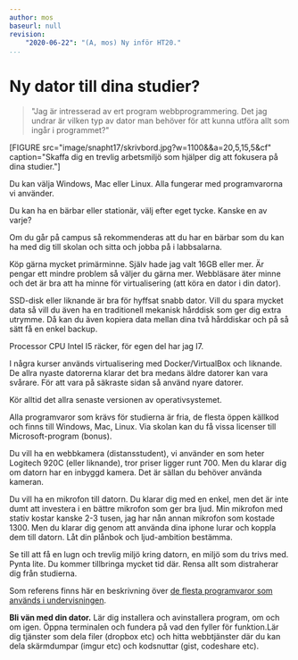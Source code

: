 ```yaml
---
author: mos
baseurl: null
revision:
    "2020-06-22": "(A, mos) Ny inför HT20."
...
```

Ny dator till dina studier?
==================================

> "Jag är intresserad av ert program webbprogrammering. Det jag undrar är vilken typ av dator man behöver för att kunna utföra allt som ingår i programmet?"

[FIGURE src="image/snapht17/skrivbord.jpg?w=1100&&a=20,5,15,5&cf" caption="Skaffa dig en trevlig arbetsmiljö som hjälper dig att fokusera på dina studier."]

Du kan välja Windows, Mac eller Linux. Alla fungerar med programvarorna vi använder.

Du kan ha en bärbar eller stationär, välj efter eget tycke. Kanske en av varje?

Om du går på campus så rekommenderas att du har en bärbar som du kan ha med dig till skolan och sitta och jobba på i labbsalarna.

Köp gärna mycket primärminne. Själv hade jag valt 16GB eller mer. Är pengar ett mindre problem så väljer du gärna mer. Webbläsare äter minne och det är bra att ha minne för virtualisering (att köra en dator i din dator).

SSD-disk eller liknande är bra för hyffsat snabb dator. Vill du spara mycket data så vill du även ha en traditionell mekanisk hårddisk som ger dig extra utrymme. Då kan du även kopiera data mellan dina två hårddiskar och på så sätt få en enkel backup.

Processor CPU Intel I5 räcker, för egen del har jag I7.

I några kurser används virtualisering med Docker/VirtualBox och liknande. De allra nyaste datorerna klarar det bra medans äldre datorer kan vara svårare. För att vara på säkraste sidan så använd nyare datorer.

Kör alltid det allra senaste versionen av operativsystemet.

Alla programvaror som krävs för studierna är fria, de flesta öppen källkod och finns till Windows, Mac, Linux. Via skolan kan du få vissa licenser till Microsoft-program (bonus).

Du vill ha en webbkamera (distansstudent), vi använder en som heter Logitech 920C (eller liknande), tror priser ligger runt 700. Men du klarar dig om datorn har en inbyggd kamera. Det är sällan du behöver använda kameran.

Du vill ha en mikrofon till datorn. Du klarar dig med en enkel, men det är inte dumt att investera i en bättre mikrofon som ger bra ljud. Min mikrofon med stativ kostar kanske 2-3 tusen, jag har nån annan mikrofon som kostade 1300. Men du klarar dig genom att använda dina iphone lurar och koppla dem till datorn. Låt din plånbok och ljud-ambition bestämma.

Se till att få en lugn och trevlig miljö kring datorn, en miljö som du trivs med. Pynta lite. Du kommer tillbringa mycket tid där. Rensa allt som distraherar dig från studierna.

Som referens finns här en beskrivning över [de flesta programvaror som används i undervisningen](labbmiljo/inledning).

**Bli vän med din dator.** Lär dig installera och avinstallera program, om och om igen. Öppna terminalen och fundera på vad den fyller för funktion.Lär dig tjänster som dela filer (dropbox etc) och hitta webbtjänster där du kan dela skärmdumpar (imgur etc) och kodsnuttar (gist, codeshare etc).
